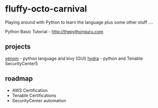 # fluffy-octo-carnival

Playing around with Python to learn the language plus some other stuff ....

Python Basic Tutorial - http://thepythonguru.com

## projects

[venom](./venom) - python language and kivy (GUI) 
[hydra](./hydra) - python and Tenable SecurityCenter5  

## roadmap

- AWS Certification
- Tenable Certifications  
- SecurityCenter automation   



